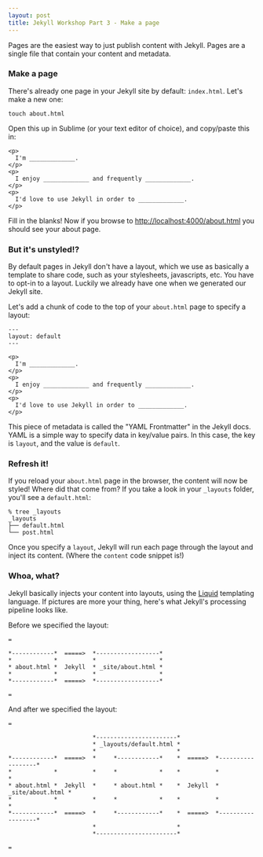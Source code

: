 ```yaml
---
layout: post
title: Jekyll Workshop Part 3 - Make a page
---
```


Pages are the easiest way to just publish content with Jekyll. Pages are a single file that contain your content and metadata.

### Make a page

There's already one page in your Jekyll site by default: `index.html`. Let's make a new one:

    touch about.html

Open this up in Sublime (or your text editor of choice), and copy/paste this in:

    <p>
      I'm _____________.
    </p>
    <p>
      I enjoy _____________ and frequently _____________.
    </p>
    <p>
      I'd love to use Jekyll in order to _____________.
    </p>

Fill in the blanks! Now if you browse to [http://localhost:4000/about.html](http://localhost:4000/about.html) you should see your about page.

### But it's unstyled!?

By default pages in Jekyll don't have a layout, which we use as basically a template to share code, such as your stylesheets, javascripts, etc. You have to opt-in to a layout. Luckily we already have one when we generated our Jekyll site.

Let's add a chunk of code to the top of your `about.html` page to specify a layout:

    ---
    layout: default
    ---

    <p>
      I'm _____________.
    </p>
    <p>
      I enjoy _____________ and frequently _____________.
    </p>
    <p>
      I'd love to use Jekyll in order to _____________.
    </p>

This piece of metadata is called the "YAML Frontmatter" in the Jekyll docs. YAML is a simple way to specify data in key/value pairs. In this case, the key is `layout`, and the value is `default`.

### Refresh it!

If you reload your `about.html` page in the browser, the content will now be styled! Where did that come from? If you take a look in your `_layouts` folder, you'll see a `default.html`:

    % tree _layouts
    _layouts
    ├── default.html
    └── post.html

Once you specify a `layout`, Jekyll will run each page through the layout and inject its content. (Where the `content` code snippet is!)

### Whoa, what?

Jekyll basically injects your content into layouts, using the [Liquid](http://liquidmarkup.org/) templating language. If pictures are more your thing, here's what Jekyll's processing pipeline looks like.

Before we specified the layout:

    =
    
    *------------*  =====>  *------------------*
    *            *          *                  *
    * about.html *  Jekyll  * _site/about.html *
    *            *          *                  *
    *------------*  =====>  *------------------*
    
    =

And after we specified the layout:

    =
    
                            *-----------------------*
                            * _layouts/default.html *
                            *                       *
    *------------*  =====>  *     *------------*    *  =====>  *------------------*
    *            *          *     *            *    *          *                  *
    * about.html *  Jekyll  *     * about.html *    *  Jekyll  * _site/about.html *
    *            *          *     *            *    *          *                  *
    *------------*  =====>  *     *------------*    *  =====>  *------------------*
                            *                       *
                            *-----------------------*
    
    =
